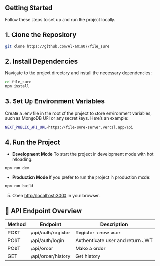 ## Getting Started

Follow these steps to set up and run the project locally.

## 1. Clone the Repository

```bash
git clone https://github.com/Al-amin07/file_sure
```

## 2. Install Dependencies

Navigate to the project directory and install the necessary dependencies:

   ```bash
   cd file_sure
   npm install
   ```

## 3. Set Up Environment Variables
Create a .env file in the root of the project to store environment variables, such as MongoDB URI or any secret keys. Here’s an example:
```bash
NEXT_PUBLIC_API_URL=https://file-sure-server.vercel.app/api

```

## 4. Run the Project
- **Development Mode**
To start the project in development mode with hot reloading:
```bash
npm run dev
```
- **Production Mode**
If you prefer to run the project in production mode:
```bash
npm run build
```

5. Open [http://localhost:3000](http://localhost:3000) in your browser.

## 🔗 API Endpoint Overview

| Method | Endpoint | Description |
|--------|---------|-------------|
| POST   | /api/auth/register   | Register a new user |
| POST   | /api/auth/login      | Authenticate user and return JWT |
| POST   | /api/order           | Make a order |
| GET    | /api/order/history   | Get history |


